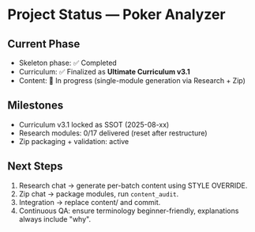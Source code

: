 # Project Status — Poker Analyzer

## Current Phase
- Skeleton phase: ✅ Completed
- Curriculum: ✅ Finalized as **Ultimate Curriculum v3.1**
- Content: 🚧 In progress (single-module generation via Research + Zip)

## Milestones
- Curriculum v3.1 locked as SSOT (2025-08-xx)
- Research modules: 0/17 delivered (reset after restructure)
- Zip packaging + validation: active

## Next Steps
1. Research chat → generate per-batch content using STYLE OVERRIDE.
2. Zip chat → package modules, run `content_audit`.
3. Integration → replace content/ and commit.
4. Continuous QA: ensure terminology beginner-friendly, explanations always include "why".
